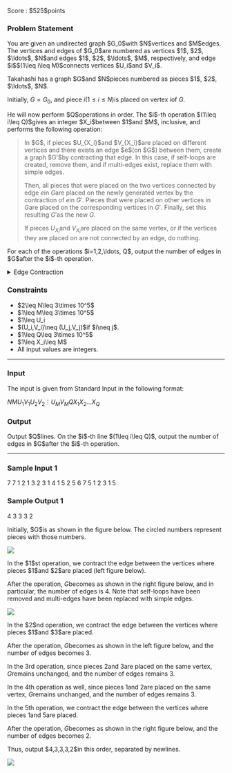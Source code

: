 
<div>

<span>

<span>

<p>
Score : $525$points
</p>

<div>

<section>

### **Problem Statement**

<p>
You are given an undirected graph $G_0$with $N$vertices and $M$edges.
The vertices and edges of $G_0$are numbered as vertices $1$, $2$, $\ldots$, $N$and edges $1$, $2$, $\ldots$, $M$, respectively, and
edge $i$$(1\leq i\leq M)$connects vertices $U_i$and $V_i$.
</p>

<p>
Takahashi has a graph $G$and $N$pieces numbered as pieces $1$, $2$, $\ldots$, $N$.

Initially, $G=G_0$, and piece $i$$(1\leq i\leq N)$is placed on vertex $i$of $G$.
</p>

<p>
He will now perform $Q$operations in order.
The $i$-th operation $(1\leq i\leq Q)$gives an integer $X_i$between $1$and $M$, inclusive, and performs the following operation:
</p>

<blockquote>

<p>
In $G$, if pieces $U_{X_i}$and $V_{X_i}$are placed on different vertices and
there exists an edge $e$(on $G$) between them, create a graph $G'$by contracting that edge.
In this case, if self-loops are created, remove them, and if multi-edges exist, replace them with simple edges. 

Then, all pieces that were placed on the two vertices connected by edge $e$in $G$are placed on the newly generated vertex by the contraction of $e$in $G'$.
Pieces that were placed on other vertices in $G$are placed on the corresponding vertices in $G'$.
Finally, set this resulting $G'$as the new $G$.

If pieces $U_{X_i}$and $V_{X_i}$are placed on the same vertex, or if the vertices they are placed on are not connected by an edge, do nothing.
</p>

</blockquote>

<p>
For each of the operations $i=1,2,\ldots, Q$, output the number of edges in $G$after the $i$-th operation.
</p>

<details>

<summary>
Edge Contraction
</summary>
Edge contraction of an edge connecting vertices $u$and $v$is an operation that merges vertices $u,v$into one vertex.  
More precisely, a graph obtained by performing edge contraction on $G$refers to the result of performing the following operations on $G$:


<ul>

<li>
Add a new vertex $w$to $G$.
</li>

<li>
For each vertex $x$other than $u,v$in $G$, if and only if at least one of the edge connecting $u$and $x$or the edge connecting $v$and $x$exists, add an edge connecting $w$and $x$.
</li>

<li>
Delete vertices $u,v$and remove all edges connecting vertices $u$and $v$, as well as all edges connecting vertex $u$or vertex $v$with other vertices.
</li>

</ul>

</details>

</section>

</div>

<div>

<section>

### **Constraints**

<ul>

<li>
$2\leq N\leq 3\times 10^5$
</li>

<li>
$1\leq M\leq 3\times 10^5$
</li>

<li>
$1\leq U_i<V_i\leq N$
</li>

<li>
$(U_i,V_i)\neq (U_j,V_j)$if $i\neq j$. 
</li>

<li>
$1\leq Q\leq 3\times 10^5$
</li>

<li>
$1\leq X_i\leq M$
</li>

<li>
All input values are integers.
</li>

</ul>

</section>

</div>

---

<div>

<div>

<section>

### **Input**

<p>
The input is given from Standard Input in the following format:
</p>

<div>

$N$$M$$U_1$$V_1$$U_2$$V_2$$\vdots$$U_M$$V_M$$Q$$X_1$$X_2$$\ldots$$X_Q$
</div>

</section>

</div>

<div>

<section>

### **Output**

<p>
Output $Q$lines.
On the $i$-th line $(1\leq i\leq Q)$, output the number of edges in $G$after the $i$-th operation.
</p>

</section>

</div>

</div>

---

<div>

<section>

### **Sample Input 1**

<div>

7 7
1 2
1 3
2 3
1 4
1 5
2 5
6 7
5
1 2 3 1 5

</div>

</section>

</div>

<div>

<section>

### **Sample Output 1**

<div>

4
3
3
3
2

</div>

<p>
Initially, $G$is as shown in the figure below. The circled numbers represent pieces with those numbers.
</p>

<p>

<img src="https://img.atcoder.jp/abc411/9469e5c08fdb8fb3b5da9f88dc121dec.png">

</img>

</p>

<p>
In the $1$st operation, we contract the edge between the vertices where pieces $1$and $2$are placed (left figure below).

After the operation, $G$becomes as shown in the right figure below, and in particular, the number of edges is $4$.
Note that self-loops have been removed and multi-edges have been replaced with simple edges.
</p>

<p>

<img src="https://img.atcoder.jp/abc411/412aba64d94291e89c051b3c547e4c29.png">

</img>

</p>

<p>
In the $2$nd operation, we contract the edge between the vertices where pieces $1$and $3$are placed.

After the operation, $G$becomes as shown in the left figure below, and the number of edges becomes $3$.

In the $3$rd operation, since pieces $2$and $3$are placed on the same vertex, $G$remains unchanged, and the number of edges remains $3$.

In the $4$th operation as well, since pieces $1$and $2$are placed on the same vertex, $G$remains unchanged, and the number of edges remains $3$.  

In the $5$th operation, we contract the edge between the vertices where pieces $1$and $5$are placed.

After the operation, $G$becomes as shown in the right figure below, and the number of edges becomes $2$.  
</p>

<p>
Thus, output $4,3,3,3,2$in this order, separated by newlines.
</p>

<p>

<img src="https://img.atcoder.jp/abc411/c176efe296aa93c69cfb48c793c8bb64.png">

</img>

</p>

</section>

</div>

</span>

</span>

</div>
